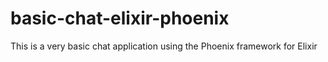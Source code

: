# basic-chat-elixir-phoenix
This is a very basic chat application using the Phoenix framework for Elixir
